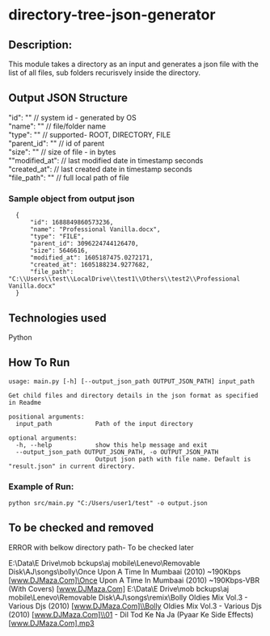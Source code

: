 # directory-tree-json-generator

## Description:
This module takes a directory as an input and generates a json file with the list of all files, sub folders recurisvely inside the directory.

## Output JSON Structure
"id": ""  // system id - generated by OS\
"name": ""  // file/folder name \
"type": ""  // supported- ROOT, DIRECTORY, FILE  
"parent_id": "" // id of parent\
"size": ""  // size of file - in bytes\
""modified_at":  // last modified date in timestamp seconds\
"created_at":  // last created date in timestamp seconds\
"file_path": "" // full local path of file

### Sample object from output json
```
  {
      "id": 1688849860573236,
      "name": "Professional Vanilla.docx",
      "type": "FILE",
      "parent_id": 3096224744126470,
      "size": 5646616,
      "modified_at": 1605187475.0272171, 
      "created_at": 1605188234.9277682,
      "file_path": "C:\\Users\\test\\LocalDrive\\test1\\Others\\test2\\Professional Vanilla.docx"
  }
```

## Technologies used
Python

## How To Run
```
usage: main.py [-h] [--output_json_path OUTPUT_JSON_PATH] input_path

Get child files and directory details in the json format as specified in Readme

positional arguments:
  input_path            Path of the input directory

optional arguments:
  -h, --help            show this help message and exit
  --output_json_path OUTPUT_JSON_PATH, -o OUTPUT_JSON_PATH
                        Output json path with file name. Default is "result.json" in current directory.
```

### Example of Run:
`python src/main.py "C:/Users/user1/test" -o output.json`

## To be checked and removed
ERROR with belkow directory path- To be checked later

E:\Data\E Drive\mob bckups\aj mobile\Lenevo\Removable Disk\AJ\songs\bolly\Once Upon A Time In Mumbaai (2010) ~190Kbps [www.DJMaza.Com]\Once Upon A Time In Mumbaai (2010) ~190Kbps-VBR (With Covers) [www.DJMaza.Com]
E:\\Data\\E Drive\\mob bckups\\aj mobile\\Lenevo\\Removable Disk\\AJ\\songs\\remix\\Bolly Oldies Mix Vol.3 - Various Djs (2010) [www.DJMaza.Com]\\Bolly Oldies Mix Vol.3 - Various Djs (2010) [www.DJMaza.Com]\\01 - Dil Tod Ke Na Ja (Pyaar Ke Side Effects) [www.DJMaza.Com].mp3